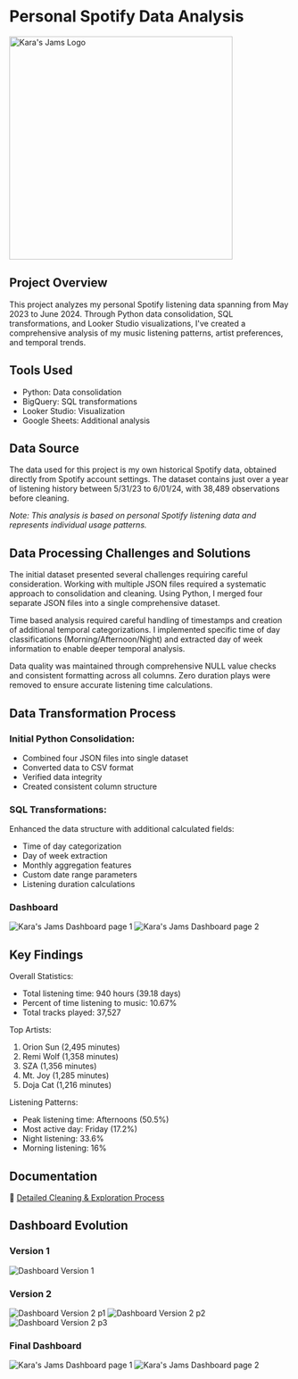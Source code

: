 
 
# Personal Spotify Data Analysis

<img src="https://github.com/karammulc/Karas-Jams-Case-Study/blob/main/Images/Karas%20Jam%20Logo.png" alt="Kara's Jams Logo" width="400"/>

## Project Overview
This project analyzes my personal Spotify listening data spanning from May 2023 to June 2024. Through Python data consolidation, SQL transformations, and Looker Studio visualizations, I've created a comprehensive analysis of my music listening patterns, artist preferences, and temporal trends.

## Tools Used
- Python: Data consolidation
- BigQuery: SQL transformations
- Looker Studio: Visualization
- Google Sheets: Additional analysis

## Data Source
The data used for this project is my own historical Spotify data, obtained directly from Spotify account settings. The dataset contains just over a year of listening history between 5/31/23 to 6/01/24, with 38,489 observations before cleaning.

*Note: This analysis is based on personal Spotify listening data and represents individual usage patterns.*

## Data Processing Challenges and Solutions
The initial dataset presented several challenges requiring careful consideration. Working with multiple JSON files required a systematic approach to consolidation and cleaning. Using Python, I merged four separate JSON files into a single comprehensive dataset.

Time based analysis required careful handling of timestamps and creation of additional temporal categorizations. I implemented specific time of day classifications (Morning/Afternoon/Night) and extracted day of week information to enable deeper temporal analysis.

Data quality was maintained through comprehensive NULL value checks and consistent formatting across all columns. Zero duration plays were removed to ensure accurate listening time calculations.

## Data Transformation Process
### Initial Python Consolidation:
- Combined four JSON files into single dataset
- Converted data to CSV format
- Verified data integrity
- Created consistent column structure

### SQL Transformations:
Enhanced the data structure with additional calculated fields:
- Time of day categorization
- Day of week extraction
- Monthly aggregation features
- Custom date range parameters
- Listening duration calculations

### Dashboard
![Kara's Jams Dashboard page 1](https://github.com/karammulc/Karas-Jams-Case-Study/blob/main/Images/Final%20Dash%20P1.png)
![Kara's Jams Dashboard page 2](https://github.com/karammulc/Karas-Jams-Case-Study/blob/main/Images/Final_Dash%20P2.png)

## Key Findings
Overall Statistics:
- Total listening time: 940 hours (39.18 days)
- Percent of time listening to music: 10.67%
- Total tracks played: 37,527

Top Artists:
1. Orion Sun (2,495 minutes)
2. Remi Wolf (1,358 minutes)
3. SZA (1,356 minutes)
4. Mt. Joy (1,285 minutes)
5. Doja Cat (1,216 minutes)

Listening Patterns:
- Peak listening time: Afternoons (50.5%)
- Most active day: Friday (17.2%)
- Night listening: 33.6%
- Morning listening: 16%

## Documentation
📝 [Detailed Cleaning & Exploration Process](https://github.com/karammulc/Karas-Jams-Case-Study/blob/main/Cleaning%20%26%20Exploration.md)

## Dashboard Evolution

### Version 1
![Dashboard Version 1](https://github.com/karammulc/Karas-Jams-Case-Study/blob/main/Images/Version%202.png)

### Version 2
![Dashboard Version 2 p1](https://github.com/karammulc/Karas-Jams-Case-Study/blob/main/Images/Version%201%20P1.jpg)
![Dashboard Version 2 p2](https://github.com/karammulc/Karas-Jams-Case-Study/blob/main/Images/Version%201%20P1.jpg)
![Dashboard Version 2 p3](https://github.com/karammulc/Karas-Jams-Case-Study/blob/main/Images/Version%201%20P3.jpg)

### Final Dashboard
![Kara's Jams Dashboard page 1](https://github.com/karammulc/Karas-Jams-Case-Study/blob/main/Images/Final%20Dash%20P1.png)
![Kara's Jams Dashboard page 2](https://github.com/karammulc/Karas-Jams-Case-Study/blob/main/Images/Final_Dash%20P2.png)
